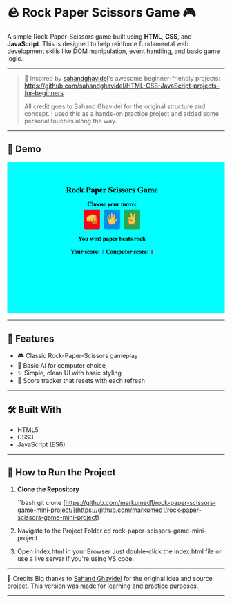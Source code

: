# 🪨 Rock Paper Scissors Game 🎮

A simple Rock-Paper-Scissors game built using **HTML**, **CSS**, and **JavaScript**. This is designed to help reinforce fundamental web development skills like DOM manipulation, event handling, and basic game logic.

---

> 🎯 Inspired by [sahandghavidel](https://github.com/sahandghavidel)'s awesome beginner-friendly projects:  
> https://github.com/sahandghavidel/HTML-CSS-JavaScript-projects-for-beginners  
>  
> All credit goes to Sahand Ghavidel for the original structure and concept. I used this as a hands-on practice project and added some personal touches along the way.

---

## 📸 Demo
![Game Screenshot](screenshot.png)

---

## 🚀 Features
- 🎮 Classic Rock-Paper-Scissors gameplay
- 🧠 Basic AI for computer choice
- ✨ Simple, clean UI with basic styling
- 🔁 Score tracker that resets with each refresh

---

## 🛠️ Built With
- HTML5
- CSS3
- JavaScript (ES6)

---

## 🧪 How to Run the Project
1. **Clone the Repository**

   ``bash
   git clone [https://github.com/markumed1/rock-paper-scissors-game-mini-project/](https://github.com/markumed1/rock-paper-scissors-game-mini-project)

2. Navigate to the Project Folder
cd rock-paper-scissors-game-mini-project

3. Open index.html in your Browser
   Just double-click the index.html file or use a live server if you're using VS code.

---

🙏 Credits
Big thanks to [Sahand Ghavidel](https://github.com/sahandghavidel) for the original idea and source project. This version was made for learning and practice purposes.

---




